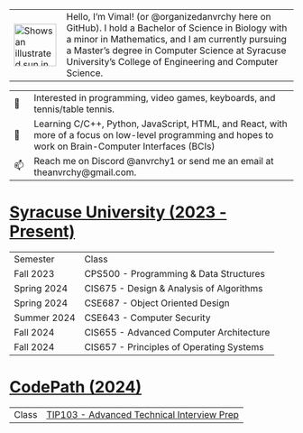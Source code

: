 <!-- Image and introduction text -->
<table>
  <tr>
    <td>
      <picture>
        <source media="(prefers-color-scheme: dark)" srcset="https://user-images.githubusercontent.com/25423296/163456776-7f95b81a-f1ed-45f7-b7ab-8fa810d529fa.png">
        <source media="(prefers-color-scheme: light)" srcset="https://user-images.githubusercontent.com/25423296/163456779-a8556205-d0a5-45e2-ac17-42d089e3c3f8.png">
        <img alt="Shows an illustrated sun in light mode and a moon with stars in dark mode." src="https://user-images.githubusercontent.com/25423296/163456779-a8556205-d0a5-45e2-ac17-42d089e3c3f8.png" width="75">
      </picture>
    </td>
    <td style="padding-left: 10px;">
      Hello, I’m Vimal! (or @organizedanvrchy here on GitHub). I hold a Bachelor of Science in Biology with a minor in Mathematics, and I am currently pursuing a Master’s degree in Computer Science at Syracuse University’s College of Engineering and Computer Science.
    </td>
  </tr>
</table>



<table>
  <!-- Lines with emojis -->
  <tr>
    <td>👾</td>
    <td style="padding-left: 10px;">Interested in programming, video games, keyboards, and tennis/table tennis.</td>
  </tr>
  <tr>
    <td>🧠</td>
    <td style="padding-left: 10px;">Learning C/C++, Python, JavaScript, HTML, and React, with more of a focus on low-level programming and hopes to work on Brain-Computer Interfaces (BCIs)</td>
  </tr>
  <tr>
    <td>📫</td>
    <td style="padding-left: 10px;">Reach me on Discord @anvrchy1 or send me an email at theanvrchy@gmail.com.</td>
  </tr>
</table>

# [Syracuse University (2023 - Present)](https://github.com/organizedanvrchy/SU-CIS-CSE)
<table>
  <tr>
    <td>Semester</td>
    <td>Class</td>
  </tr>
  <tr>
    <td>Fall 2023</td>
    <td>CPS500 - Programming & Data Structures</td>
  </tr>
  <tr>
    <td>Spring 2024</td>
    <td>CIS675 - Design & Analysis of Algorithms</td>
  </tr>
  <tr>
    <td>Spring 2024</td>
    <td>CSE687 - Object Oriented Design</td>
  </tr>
  <tr>
    <td>Summer 2024</td>
    <td>CSE643 - Computer Security</td>
  </tr>
  <tr>
    <td>Fall 2024</td>
    <td>CIS655 - Advanced Computer Architecture</td>
  </tr>
  <tr>
    <td>Fall 2024</td>
    <td>CIS657 - Principles of Operating Systems</td>
  </tr>
</table>

# [CodePath (2024)](https://github.com/organizedanvrchy/CodePath)
<table>
  <tr>
    <td>Class</td>
    <td><a href="https://github.com/organizedanvrchy/CodePath/tree/main/TIP103" target="_blank">TIP103 - Advanced Technical Interview Prep</td>
  </tr>
</table>

<!---
# Syracuse University
<table>
  <tr>
    <td>Class</td>
    <td><a href="https://github.com/organizedanvrchy/CodePath" target="_blank">TIP103 - Advanced Technical Interview Prep</td>
  </tr>
</table>
--->

<!---
organizedanvrchy/organizedanvrchy is a ✨ special ✨ repository because its `README.md` (this file) appears on your GitHub profile.
You can click the Preview link to take a look at your changes.
--->
